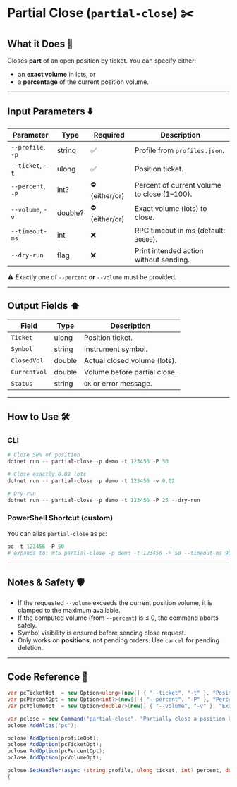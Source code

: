# Partial Close (`partial-close`) ✂️

## What it Does 🎯

Closes **part** of an open position by ticket. You can specify either:

* an **exact volume** in lots, or
* a **percentage** of the current position volume.

---

## Input Parameters ⬇️

| Parameter         | Type    | Required      | Description                                 |
| ----------------- | ------- | ------------- | ------------------------------------------- |
| `--profile`, `-p` | string  | ✅             | Profile from `profiles.json`.               |
| `--ticket`, `-t`  | ulong   | ✅             | Position ticket.                            |
| `--percent`, `-P` | int?    | ⛔ (either/or) | Percent of current volume to close (1–100). |
| `--volume`, `-v`  | double? | ⛔ (either/or) | Exact volume (lots) to close.               |
| `--timeout-ms`    | int     | ❌             | RPC timeout in ms (default: `30000`).       |
| `--dry-run`       | flag    | ❌             | Print intended action without sending.      |

⚠️ Exactly one of `--percent` **or** `--volume` must be provided.

---

## Output Fields ⬆️

| Field        | Type   | Description                  |
| ------------ | ------ | ---------------------------- |
| `Ticket`     | ulong  | Position ticket.             |
| `Symbol`     | string | Instrument symbol.           |
| `ClosedVol`  | double | Actual closed volume (lots). |
| `CurrentVol` | double | Volume before partial close. |
| `Status`     | string | `OK` or error message.       |

---

## How to Use 🛠️

### CLI

```powershell
# Close 50% of position
dotnet run -- partial-close -p demo -t 123456 -P 50

# Close exactly 0.02 lots
dotnet run -- partial-close -p demo -t 123456 -v 0.02

# Dry-run
dotnet run -- partial-close -p demo -t 123456 -P 25 --dry-run
```

### PowerShell Shortcut (custom)

You can alias `partial-close` as `pc`:

```powershell
pc -t 123456 -P 50
# expands to: mt5 partial-close -p demo -t 123456 -P 50 --timeout-ms 90000
```

---

## Notes & Safety 🛡️

* If the requested `--volume` exceeds the current position volume, it is clamped to the maximum available.
* If the computed volume (from `--percent`) is ≤ 0, the command aborts safely.
* Symbol visibility is ensured before sending close request.
* Only works on **positions**, not pending orders. Use `cancel` for pending deletion.

---

## Code Reference 🧩

```csharp
var pcTicketOpt  = new Option<ulong>(new[] { "--ticket", "-t" }, "Position ticket to partially close") { IsRequired = true };
var pcPercentOpt = new Option<int?>(new[] { "--percent", "-P" }, "Percent of current volume to close (1..100)");
var pcVolumeOpt  = new Option<double?>(new[] { "--volume", "-v" }, "Exact volume to close (lots)");

var pclose = new Command("partial-close", "Partially close a position by ticket");
pclose.AddAlias("pc");

pclose.AddOption(profileOpt);
pclose.AddOption(pcTicketOpt);
pclose.AddOption(pcPercentOpt);
pclose.AddOption(pcVolumeOpt);

pclose.SetHandler(async (string profile, ulong ticket, int? percent, double? volume, int timeoutMs, bool dryRun) =>
{
```
